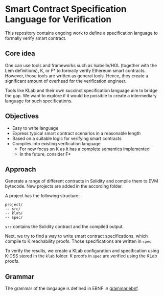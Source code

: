 # Smart Contract Specification Language for Verification

This repository contains ongoing work to define a specification language to formally verify smart contract.

## Core idea

One can use tools and frameworks such as Isabelle/HOL (together with the Lem definitions), K, or F* to formally verify Ethereum smart contracts. However, those tools are written as general tools. Hence, they create a significant amount of overhead for the verification engineer.

Tools like KLab and their own succinct specification language aim to bridge the gap. We want to explore if it would be possible to create a intermediary language for such specifications.

## Objectives

- Easy to write language
- Express typical smart contract scenarios in a reasonable length
- Based on a suitable logic for verifying smart contracts
- Compiles into existing verification language 
  - For now focus on K as it has a complete semantics implemented
  - In the future, consider F*

## Approach

Generate a range of different contracts in Solidity and compile them to EVM bytecode. New projects are added in the according folder.

A project has the following structure:
```
project/
-- src/
-- klab/
-- spec/
```

`src` contains the Solidity contract and the compiled output.

Next, we try to find a way to write smart contract specifications, which compile to K reachability proofs. Those specifications are written in `spec`.

To verify the results, we create a KLab configuration and specification using K-DSS stored in the `klab` folder. K proofs in `spec` are verified using the KLab proofs.

## Grammar

The grammar of the langauge is defined in EBNF in [grammar.ebnf](grammar.ebnf).